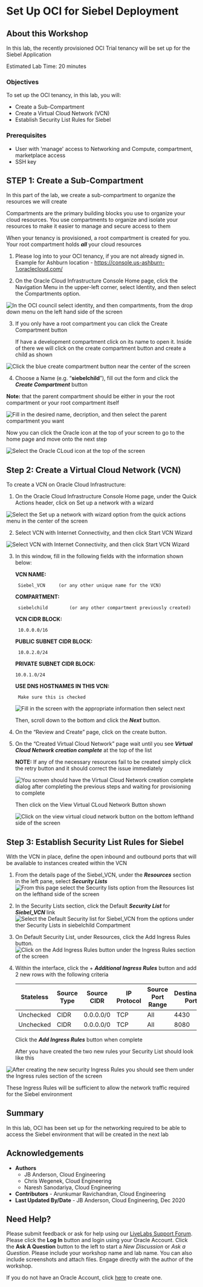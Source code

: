 # Set Up OCI for Siebel Deployment

## About this Workshop

In this lab, the recently provisioned OCI Trial tenancy will be set up for the Siebel Application


Estimated Lab Time: 20 minutes

  [](youtube:zNKxJjkq0Pw)

### Objectives

To set up the OCI tenancy, in this lab, you will:
*   Create a Sub-Compartment
*   Create a Virtual Cloud Network (VCN)
*   Establish Security List Rules for Siebel

### Prerequisites
* User with 'manage' access to Networking and Compute, compartment, marketplace access
* SSH key


## **STEP 1**: Create a Sub-Compartment

In this part of the lab, we create a sub-compartment to organize the resources we will create

Compartments are the primary building blocks you use to organize your cloud resources. You use compartments to organize and isolate your resources to make it easier to manage and secure access to them

When your tenancy is provisioned, a root compartment is created for you. Your root compartment holds ***all*** your cloud resources

1.  Please log into to your OCI tenancy, if you are not already signed in. Example for Ashburn location - https://console.us-ashburn-1.oraclecloud.com/

2.  On the Oracle Cloud Infrastructure Console Home page, click the Navigation Menu   in the upper-left corner, select Identity, and then select the Compartments option.

![In the OCI council select identity, and then compartments, from the drop down menu on the left hand side of the screen](./images/1.22.png " ")

3.	If you only have a root compartment you can click the Create Compartment button

    If have a development compartment click on its name to open it. Inside of there we will click on the create compartment button and create a child as shown

![Click the blue create compartment button near the center of the screen](./images/my_compartment.png " ")




4.	Choose a Name (e.g. “**siebelchild**”), fill out the form and click the ***Create Compartment*** button

  **Note:** that the parent compartment should be either in your the root compartment or your root compartment itself

![Fill in the desired name, decription, and then select the parent compartment you want](./images/1.23.png " ")

  Now you can click the Oracle icon at the top of your screen to go to the home page and move onto the next step

![Select the Oracle CLoud icon at the top of the screen](./images/home.png " ")


##  **Step 2:**  Create a Virtual Cloud Network (VCN)

To create a VCN on Oracle Cloud Infrastructure:

1. On the Oracle Cloud Infrastructure Console Home page, under the Quick Actions header, click on Set up a network with a wizard

![Select the Set up a network with wizard option from the quick actions menu in the center of the screen](./images/2.11.png " ")

2.	Select VCN with Internet Connectivity, and then click Start VCN Wizard

![Select VCN with Internet Connectivity, and then click Start VCN Wizard](./images/2.2.png " ")

3. In this window, fill in the following fields with the information shown below:

    **VCN NAME:**

        Siebel_VCN     (or any other unique name for the VCN)

    **COMPARTMENT:**

        siebelchild        (or any other compartment previously created)

    **VCN CIDR BLOCK:**

        10.0.0.0/16

    **PUBLIC SUBNET CIDR BLOCK:**

        10.0.2.0/24

    **PRIVATE SUBNET CIDR BLOCK:**

       10.0.1.0/24

    **USE DNS HOSTNAMES IN THIS VCN:**

        Make sure this is checked

    ![Fill in the screen with the appropriate information then select next](./images/2.33.png " ")

    Then, scroll down to the bottom and click the ***Next*** button.

4.	On the “Review and Create” page, click on the create button.



5. On the “Created Virtual Cloud Network” page wait until you see ***Virtual Cloud Network creation complete*** at the top of the list

    **NOTE:** If any of the necessary resources fail to be created simply click the retry button and it should correct the issue immediately

    ![You screen should have the Virtual Cloud Network creation complete dialog after completing the previous steps and waiting for provisioning to complete](./images/2.44.png " ")

    Then click on the View Virtual CLoud Network Button shown

    ![Click on the view virtual cloud network button on the bottom lefthand side of the screen](./images/2.5.png " ")


## **Step 3:**  Establish Security List Rules for Siebel

With the VCN in place, define the open inbound and outbound ports that will be available to instances created within the VCN

1.	From the details page of the Siebel_VCN, under the ***Resources*** section in the left pane, select ***Security Lists***
![From this page select the Security lists option from the Resources list on the lefthand side of the screen](./images/3.11.png " ")

2.	In the Security Lists section, click the Default ***Security List*** for ***Siebel_VCN*** link  
![Select the Default Security list for Siebel_VCN from the options under ther Security Lists in siebelchild Compartment](./images/3.22.png " ")

3.	On Default Security List, under Resources, click the Add Ingress Rules button.
![Click on the Add Ingress Rules button under the Ingress Rules section of the screen](./images/3.3.png " ")

4.   Within the interface, click the + ***Additional Ingress Rules*** button and add 2 new rows with the following criteria

        | Stateless | Source Type |	Source CIDR | IP Protocol | Source Port Range |	Destination Port |
        | --- | --- | --- | --- | --- | --- |
        | Unchecked | CIDR|	0.0.0.0/0 |	TCP | All |	4430 |
        | Unchecked | CIDR|	0.0.0.0/0 |	TCP | All |	8080 |

        Click the ***Add Ingress Rules***  button when complete

        After you have created the two new rules your Security List should look like this

![After creating the new security Ingress Rules you should see them under the Ingress rules section of the screen](./images/3.55.png " ")

These Ingress Rules will be sufficient to allow the network traffic required for the Siebel environment

## **Summary**

In this lab, OCI has been set up for the networking required to be able to access the Siebel environment that will be created in the next lab

## Acknowledgements
* **Authors**
  - JB Anderson, Cloud Engineering
  - Chris Wegenek, Cloud Engineering
  - Naresh Sanodariya, Cloud Engineering
* **Contributors** -  Arunkumar Ravichandran, Cloud Engineering
* **Last Updated By/Date** - JB Anderson, Cloud Engineering, Dec 2020

## Need Help?
Please submit feedback or ask for help using our [LiveLabs Support Forum](https://community.oracle.com/tech/developers/categories/migrate-saas-to-oci). Please click the **Log In** button and login using your Oracle Account. Click the **Ask A Question** button to the left to start a *New Discussion* or *Ask a Question*.  Please include your workshop name and lab name.  You can also include screenshots and attach files.  Engage directly with the author of the workshop.

If you do not have an Oracle Account, click [here](https://profile.oracle.com/myprofile/account/create-account.jspx) to create one.

